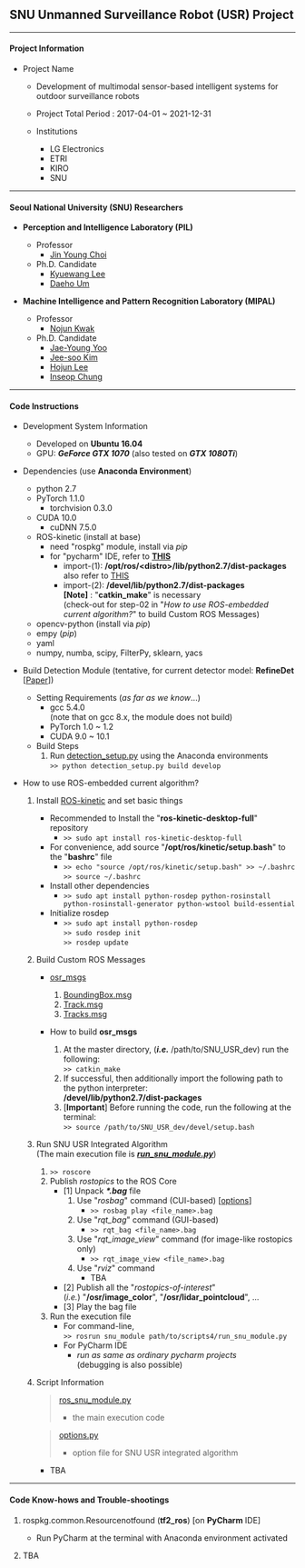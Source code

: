 ## SNU Unmanned Surveillance Robot (USR) Project

---
#### Project Information
- Project Name

    - Development of multimodal sensor-based intelligent systems for outdoor surveillance robots
    
    - Project Total Period : 2017-04-01 ~ 2021-12-31
    
    - Institutions
        - LG Electronics
        - ETRI
        - KIRO
        - SNU

---
#### Seoul National University (SNU) Researchers
- **Perception and Intelligence Laboratory (PIL)**
    - Professor
        - [Jin Young Choi](http://pil.snu.ac.kr/about/view.do?idx=1)
    - Ph.D. Candidate
        - [Kyuewang Lee]()
        - [Daeho Um]()
        
- **Machine Intelligence and Pattern Recognition Laboratory (MIPAL)**
    - Professor
        - [Nojun Kwak](http://mipal.snu.ac.kr/index.php/Nojun_Kwak)
    - Ph.D. Candidate
        - [Jae-Young Yoo]()
        - [Jee-soo Kim]()
        - [Hojun Lee]()
        - [Inseop Chung]()

---
#### Code Instructions
- Development System Information
    - Developed on **Ubuntu 16.04**
    - GPU: **_GeForce GTX 1070_** (also tested on **_GTX 1080Ti_**)

- Dependencies (use **Anaconda Environment**)
    - python 2.7
    - PyTorch 1.1.0
        - torchvision 0.3.0
    - CUDA 10.0
        - cuDNN 7.5.0
    - ROS-kinetic (install at base)
        - need "rospkg" module, install via *pip*
        - for "pycharm" IDE, refer to [**THIS**](https://stackoverflow.com/questions/24197970/pycharm-import-external-library/24206781#24206781)
            - import-(1): **/opt/ros/\<distro\>/lib/python2.7/dist-packages**\
              also refer to [THIS](https://developpaper.com/ros-python-libraries-such-as-import-rospy-are-not-available-in-sublime-text-3-and-pycharm/)
            - import-(2): **/devel/lib/python2.7/dist-packages**\
              **\[Note\]** : "**catkin\_make**" is necessary\
              (check-out for step-02 in "_How to use ROS-embedded current algorithm?_" to build Custom ROS Messages)
    - opencv-python (install via *pip*)
    - empy (*pip*)
    - yaml
    - numpy, numba, scipy, FilterPy, sklearn, yacs
    
- Build Detection Module (tentative, for current detector model: **RefineDet** \[[Paper](https://arxiv.org/abs/1711.06897)\])
    - Setting Requirements (_as far as we know_...)
        - gcc 5.4.0\
        (note that on gcc 8.x, the module does not build)
        - PyTorch 1.0 ~ 1.2
        - CUDA 9.0 ~ 10.1
    - Build Steps
        1. Run [detection_setup.py](/src/snu_module/scripts4/detection_setup.py) using the Anaconda environments\
        `>> python detection_setup.py build develop`
        

- How to use ROS-embedded current algorithm?
    1. Install [ROS-kinetic](http://wiki.ros.org/kinetic/Installation) and set basic things
        - Recommended to Install the "**ros-kinetic-desktop-full**" repository
            - `>> sudo apt install ros-kinetic-desktop-full`
        - For convenience, add source "**/opt/ros/kinetic/setup.bash**" to the "**bashrc**" file
            - `>> echo "source /opt/ros/kinetic/setup.bash" >> ~/.bashrc`\
              `>> source ~/.bashrc`
        - Install other dependencies
            - `>> sudo apt install python-rosdep python-rosinstall python-rosinstall-generator python-wstool build-essential`
        - Initialize rosdep
            - `>> sudo apt install python-rosdep`\
              `>> sudo rosdep init`\
              `>> rosdep update`
              
    2. Build Custom ROS Messages
        - [osr_msgs](/src/osr/osr_msgs)
            1. [BoundingBox.msg](/src/osr/osr_msgs/msg/BoundingBox.msg)
            2. [Track.msg](/src/osr/osr_msgs/msg/Track.msg)
            3. [Tracks.msg](/src/osr/osr_msgs/msg/Tracks.msg)
        
        - How to build **osr_msgs**
            1. At the master directory, (_**i.e.**_ /path/to/SNU\_USR\_dev) run the following:\
            `>> catkin_make`
            2. If successful, then additionally import the following path to the python interpreter:\
            **/devel/lib/python2.7/dist-packages**
            3. \[**Important**\] Before running the code, run the following at the terminal:\
            `>> source /path/to/SNU_USR_dev/devel/setup.bash`
              
    3. Run SNU USR Integrated Algorithm\
         (The main execution file is  [**_run_snu_module.py_**](src/snu_module/scripts4/run_snu_module.py))
         1. `>> roscore`
         2. Publish _rostopics_ to the ROS Core
            - [1] Unpack **_\*.bag_** file
                1. Use "_rosbag_" command (CUI-based) \[[options](http://wiki.ros.org/rosbag/Commandline)\]
                    - `>> rosbag play <file_name>.bag`
                2. Use "_rqt_bag_" command (GUI-based)
                    - `>> rqt_bag <file_name>.bag`
                3. Use "_rqt\_image\_view_" command (for image-like rostopics only)
                    - `>> rqt_image_view <file_name>.bag`
                4. Use "_rviz_" command
                    - TBA
            - [2] Publish all the "_rostopics-of-interest_"\
            (_i.e._) "**/osr/image_color**", "**/osr/lidar_pointcloud**", ...
            - [3] Play the bag file
         3. Run the execution file
            - For command-line,\
            `>> rosrun snu_module path/to/scripts4/run_snu_module.py`
            - For PyCharm IDE
                - _run as same as ordinary pycharm projects_\
                (debugging is also possible)

    3. Script Information
        > [ros_snu_module.py](src/snu_module/scripts4/run_snu_module.py)
        >    - the main execution code
        
        > [options.py](src/snu_module/scripts4/options.py)
        >    - option file for SNU USR integrated algorithm

        - TBA

---
#### Code Know-hows and Trouble-shootings
1. rospkg.common.Resourcenotfound (**tf2_ros**) \[on **PyCharm** IDE\]
    - Run PyCharm at the terminal with Anaconda environment activated
    
2. TBA











